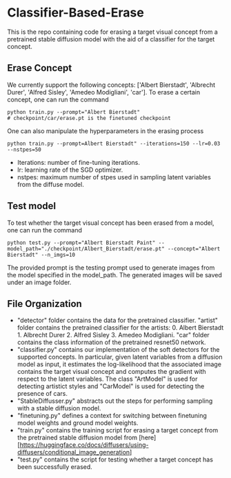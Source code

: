 # Classifier-Based-Erase
This is the repo containing code for erasing a target visual concept from a pretrained stable diffusion model with the aid of a classifier for the target concept.

## Erase Concept
We currently support the following concepts: ['Albert Bierstadt', 'Albrecht Durer', 'Alfred Sisley', 'Amedeo Modigliani', 'car'].
To erase a certain concept, one can run the command
```
python train.py --prompt="Albert Bierstadt"
# checkpoint/car/erase.pt is the finetuned checkpoint
```
One can also manipulate the hyperparameters in the erasing process
```
python train.py --prompt=Albert Bierstadt" --iterations=150 --lr=0.03 --nstpes=50
```
* Iterations: number of fine-tuning iterations.
* lr: learning rate of the SGD optimizer.
* nstpes: maximum number of stpes used in sampling latent variables from the diffuse model.

## Test model
To test whether the target visual concept has been erased from a model,
one can run the command
```
python test.py --prompt="Albert Bierstadt Paint" --model_path="./checkpoint/Albert_Bierstadt/erase.pt" --concept="Albert Bierstadt" --n_imgs=10
```
The provided prompt is the testing prompt used to generate images from the model specified in the model_path. The generated images will be saved under an image folder.

## File Organization
* "detector" folder contains the data for the pretrained classifier. "artist" folder contains the pretrained classifier for the artists: 0. Albert Bierstadt 1. Albrecht Durer 2. Alfred Sisley 3. Amedeo Modigliani. "car" folder contains the class information of the pretrained resnet50 network.
* "classifier.py" contains our implementation of the soft detectors for the supported concepts.
In particular, given latent variables from a diffusion model as input, it estimates the log-likelihood that the associated image contains the target visual concept and computes the gradient with respect to the latent variables. The class "ArtModel" is used for detecting artistict styles and "CarModel" is used for detecting the presence of cars.
* "StableDiffusser.py" abstracts out the steps for performing sampling with a stable diffusion model.
* "finetuning.py" defines a context for switching between finetuning model weights and ground model weights.
* "train.py" contains the training script for erasing a target concept from the pretrained stable diffusion model from [here][https://huggingface.co/docs/diffusers/using-diffusers/conditional_image_generation]
* "test.py"  contains the script for testing whether a target concept has been successfully erased.
